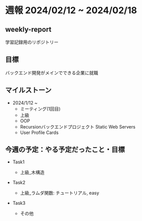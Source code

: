 # 週報 2024/02/12 ~ 2024/02/18

## weekly-report
学習記録用のリポジトリー

## 目標
バックエンド開発がメインでできる企業に就職

## マイルストーン
- 2024/1/12 ~
    - ミーティング(1回目)
    - 上級
    - OOP
    - Recursionバックエンドプロジェクト Static Web Servers
    - User Profile Cards

## 今週の予定：やる予定だったこと・目標
- Task1
    - 上級_木構造

- Task2
    - 上級_ラムダ関数: チュートリアル, easy

- Task3
    - その他